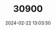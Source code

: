 ---
title: "30900"
category: "Euphorbia cussonioides"
draft: false
date: 2024-02-22 13:03:50
languages:
  Swahili: ["Githuri", "Mramba", "Mulembwa"]
---